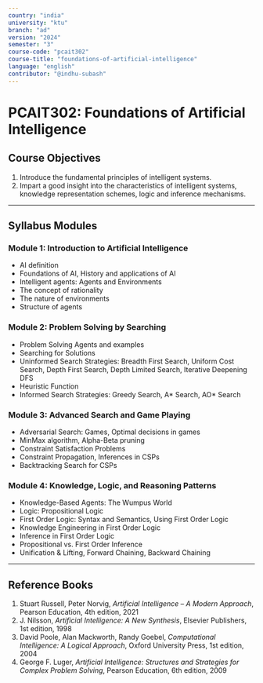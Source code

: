 ```yaml
--- 
country: "india"
university: "ktu"
branch: "ad" 
version: "2024"
semester: "3"
course-code: "pcait302"
course-title: "foundations-of-artificial-intelligence"
language: "english"
contributor: "@indhu-subash"
---
```


# PCAIT302: Foundations of Artificial Intelligence

## Course Objectives

1. Introduce the fundamental principles of intelligent systems.  
2. Impart a good insight into the characteristics of intelligent systems, knowledge representation schemes, logic and inference mechanisms.  

---

## Syllabus Modules

### Module 1: Introduction to Artificial Intelligence
- AI definition  
- Foundations of AI, History and applications of AI  
- Intelligent agents: Agents and Environments  
- The concept of rationality  
- The nature of environments  
- Structure of agents  

### Module 2: Problem Solving by Searching
- Problem Solving Agents and examples  
- Searching for Solutions  
- Uninformed Search Strategies: Breadth First Search, Uniform Cost Search, Depth First Search, Depth Limited Search, Iterative Deepening DFS  
- Heuristic Function  
- Informed Search Strategies: Greedy Search, A* Search, AO* Search  

### Module 3: Advanced Search and Game Playing
- Adversarial Search: Games, Optimal decisions in games  
- MinMax algorithm, Alpha-Beta pruning  
- Constraint Satisfaction Problems  
- Constraint Propagation, Inferences in CSPs  
- Backtracking Search for CSPs  

### Module 4: Knowledge, Logic, and Reasoning Patterns
- Knowledge-Based Agents: The Wumpus World  
- Logic: Propositional Logic  
- First Order Logic: Syntax and Semantics, Using First Order Logic  
- Knowledge Engineering in First Order Logic  
- Inference in First Order Logic  
- Propositional vs. First Order Inference  
- Unification & Lifting, Forward Chaining, Backward Chaining  

---

## Reference Books

1. Stuart Russell, Peter Norvig, *Artificial Intelligence – A Modern Approach*, Pearson Education, 4th edition, 2021  
2. J. Nilsson, *Artificial Intelligence: A New Synthesis*, Elsevier Publishers, 1st edition, 1998  
3. David Poole, Alan Mackworth, Randy Goebel, *Computational Intelligence: A Logical Approach*, Oxford University Press, 1st edition, 2004  
4. George F. Luger, *Artificial Intelligence: Structures and Strategies for Complex Problem Solving*, Pearson Education, 6th edition, 2009  

